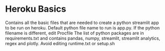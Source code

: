 # Heroku Basics
Contains all the basic files that are needed to create a python streamlit app to be run on heroku.
Default python file name to run is app.py. 
If the python filename is different, edit Procfile
The list of python packages are in requirements.txt and contains pandas, numpy, streamlit, streamlit analytics, regex and plotly.
Avoid editing runtime.txt or setup.sh
